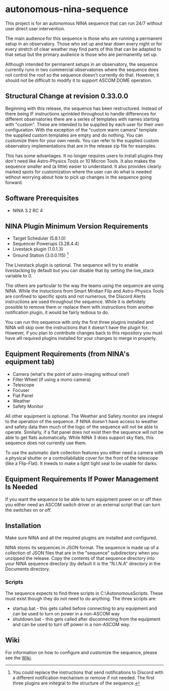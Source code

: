 # autonomous-nina-sequence
This project is for an autonomous NINA sequence that can run 24/7 without user direct user intervention.

The main audience for this sequence is those who are running a permanent setup in an observatory. Those who set up and tear down every night or for every stretch of clear weather may find parts of this that can be adapted to that setup but the primary audience is those who are permanently set up.

Although intended for permanent setups in an observatory, the sequence currently runs in two commercial observatories where the sequence does not control the roof so the sequence doesn't currently do that. However, it should not be difficult to modify it to support ASCOM DOME operation.

## Structural Change at revision 0.33.0.0

Beginning with this release, the sequence has been restructured. Instead of there being IF instructions sprinkled throughout to handle differences for different observatories there are a series of templates with names starting with "custom". These are intended to be supplied by each user for their own configuration. With the exception of the "custom warm camera" template the supplied custom templates are empty and do nothing. You can customize them for your own needs. You can refer to the supplied custom observatory implementations that are in the release zip file for examples.

This has some advantages. It no longer requires users to install plugins they don't need like Astro-Physics Tools or 10 Micron Tools. It also makes the sequence smaller and (a little) easier to understand. It also provides clearly marked spots for customization where the user can do what is needed wtihout worrying about how to pick up changes in the sequence going forward.

## Software Prerequisites

- NINA 3.2 RC 4
 
 ## NINA Plugin Minimum Version Requirements
- Target Scheduler (5.8.1.0)
- Sequencer Powerups (3.28.4.4)
- Livestack plugin (1.0.1.3)
- Ground Station (3.0.0.115) [^1]

[^1]: You could replace the instructions that send notifications to Discord with a different notification mechanism or remove if not needed.
The first three plugins are initegral to the structure of the sequence. 

The Livestack plugin is optional. The sequence will try to enable livestacking by default but you can disable that by setting the live_stack variable to 0.

The others are particular to the way the teams using the sequence are using NINA. While the instuctions from Smart Mridian Flip and Astro-Physics Tools are confined to specific spots and not numerous, the Discord Alerts instructions are used throughout the sequence. While it is definitely possible to remove them or replace them with instructions from another notification plugin, it would be fairly tedious to do.

You can run this sequence with only the first three plugins installed and NINA will skip over the instructions that it doesn't have the plugin for. However, if you plan to contribute changes back to this repository you must have alll required plugins installed for your changes to merge in properly.

 ## Equipment Requirements (from NINA's equipment tab)

 - Camera (what's the point of astro-imaging without one!)
 - Filter Wheel (if using a mono camera)
 - Telescope
 - Focuser
 - Flat Panel
 - Weather
 - Safety Monitor

All other equipment is optional. The Weather and Safety monitor are integral to the operation of the sequence. If NINA doesn't have access to weather and safety data then much of the logic of the sequence will not be able to operate. Similarly, if a flat panel does not exist then the sequence will not be able to get flats automatically. While NINA 3 does support sky flats, this sequence does not currently use them.

To use the automatic dark collection features you either need a camera with a physical shutter or a controllabllable cover for the front of the telescope (like a Flip-Flat). It meeds to make a light tight seal to be usable for darks.

## Equipment Requirements If Power Management Is Needed

If you want the sequence to be able to turn equipment power on or off then you either need an ASCOM switch driver or an external script that can turn the switches on or off.

## Installation

Make sure NINA and all the required plugins are installed and configured.

NINA stores its sequences in JSON format. The sequence is made up of a collection of JSON files that are in the "sequence" subdirectory when you unzipped the release. Copy the contents of that sequence directory into your NINA sequence directory (by default it is the "N.I.N.A" directory in the Documents directory.

### Scripts

The sequence expects to find three scripts in C:\AutonomousScripts. These must exist though they do not need to do anything. The three scripts are:
- startup.bat - this gets called before connecting to any equipment and can be used to turn on power in a non-ASCOM way
- shutdown.bat - this gets called after disconnecting from the equipment and can be used to turn off power in a non-ASCOM way.

## Wiki

For information on how to configure and customize the sequence, please see the [Wiki](https://github.com/ac4lt/autonomous-nina-sequence/wiki).
